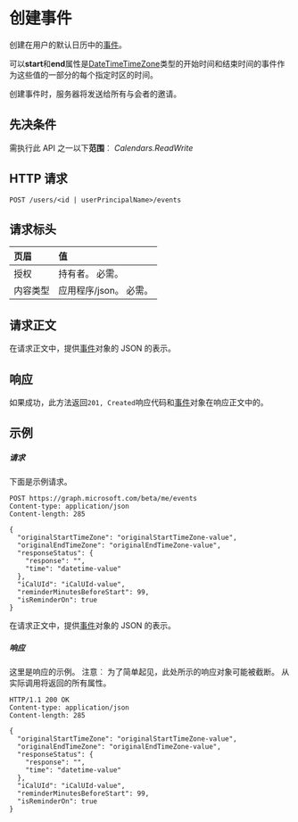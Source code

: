 # <a name="create-event"></a>创建事件

创建在用户的默认日历中的[事件](../resources/event.md)。 

可以**start**和**end**属性是[DateTimeTimeZone](../resources/datetimetimezone.md)类型的开始时间和结束时间的事件作为这些值的一部分的每个指定时区的时间。 

创建事件时，服务器将发送给所有与会者的邀请。


## <a name="prerequisites"></a>先决条件
需执行此 API 之一以下**范围**︰ *Calendars.ReadWrite*
## <a name="http-request"></a>HTTP 请求
<!-- { "blockType": "ignored" } -->
```http
POST /users/<id | userPrincipalName>/events
```
## <a name="request-headers"></a>请求标头
| 页眉       | 值 |
|:-----------|:------|
| 授权  | 持有者<token>。 必需。  |
| 内容类型  | 应用程序/json。 必需。  |

## <a name="request-body"></a>请求正文
在请求正文中，提供[事件](../resources/event.md)对象的 JSON 的表示。


## <a name="response"></a>响应
如果成功，此方法返回`201, Created`响应代码和[事件](../resources/event.md)对象在响应正文中的。

## <a name="example"></a>示例
##### <a name="request"></a>请求
下面是示例请求。
<!-- {
  "blockType": "request",
  "name": "create_event_from_user"
}-->
```http
POST https://graph.microsoft.com/beta/me/events
Content-type: application/json
Content-length: 285

{
  "originalStartTimeZone": "originalStartTimeZone-value",
  "originalEndTimeZone": "originalEndTimeZone-value",
  "responseStatus": {
    "response": "",
    "time": "datetime-value"
  },
  "iCalUId": "iCalUId-value",
  "reminderMinutesBeforeStart": 99,
  "isReminderOn": true
}
```
在请求正文中，提供[事件](../resources/event.md)对象的 JSON 的表示。
##### <a name="response"></a>响应
这里是响应的示例。 注意︰ 为了简单起见，此处所示的响应对象可能被截断。 从实际调用将返回的所有属性。
<!-- {
  "blockType": "response",
  "truncated": true,
  "@odata.type": "microsoft.graph.event"
} -->
```http
HTTP/1.1 200 OK
Content-type: application/json
Content-length: 285

{
  "originalStartTimeZone": "originalStartTimeZone-value",
  "originalEndTimeZone": "originalEndTimeZone-value",
  "responseStatus": {
    "response": "",
    "time": "datetime-value"
  },
  "iCalUId": "iCalUId-value",
  "reminderMinutesBeforeStart": 99,
  "isReminderOn": true
}
```

<!-- uuid: 8fcb5dbc-d5aa-4681-8e31-b001d5168d79
2015-10-25 14:57:30 UTC -->
<!-- {
  "type": "#page.annotation",
  "description": "Create Event",
  "keywords": "",
  "section": "documentation",
  "tocPath": ""
}-->
